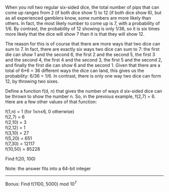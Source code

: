 <div class="md"><p>When you roll two regular six-sided dice, the total number of pips that can come up ranges from 2 (if both dice show 1) to 12 (if both dice show 6), but as all experienced gamblers know, some numbers are more likely than others. In fact, the most likely number to come up is 7, with a probability of 1/6. By contrast, the probability of 12 showing is only 1/36, so it is six times more likely that the dice will show 7 than it is that they will show 12. </p>
<p>The reason for this is of course that there are more ways that two dice can sum to 7. In fact, there are exactly six ways two dice can sum to 7: the first die can show 1 and the second 6, the first 2 and the second 5, the first 3 and the second 4, the first 4 and the second 3, the first 5 and the second 2, and finally the first die can show 6 and the second 1. Given that there are a total of 6*6 = 36 different ways the dice can land, this gives us the probability: 6/36 = 1/6. In contrast, there is only one way two dice can form 12, by throwing two sixes. </p>
<p>Define a function f(d, n) that gives the number of ways d six-sided dice can be thrown to show the number n. So, in the previous example, f(2,7) = 6. Here are a few other values of that function:</p>
<p>f(1,n) = 1 (for 1≤n≤6, 0 otherwise)<br/>
f(2,7) = 6<br/>
f(2,10) = 3<br/>
f(2,12) = 1<br/>
f(3,10) = 27<br/>
f(5,20) = 651<br/>
f(7,30) = 12117<br/>
f(10,50) = 85228    </p>
<p>Find f(20, 100)</p>
<p>Note: the answer fits into a 64-bit integer</p>
<hr/>
<p>Bonus: Find f(1100, 5000) mod 10<sup>7</sup></p>
</div>
